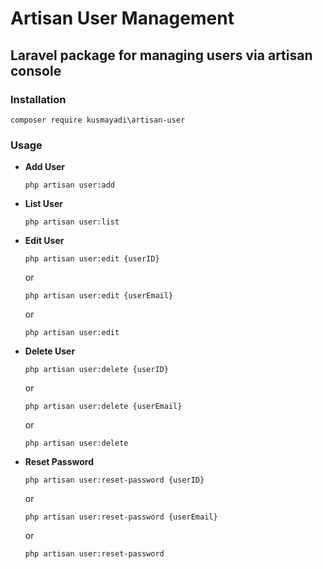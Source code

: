 # Artisan User Management

## Laravel package for managing users via artisan console

### Installation 

`composer require kusmayadi\artisan-user`

### Usage

*   **Add User**

    `php artisan user:add` 

*   **List User**

    `php artisan user:list`

*   **Edit User**

    `php artisan user:edit {userID}`

    or 

    `php artisan user:edit {userEmail}`

    or 

    `php artisan user:edit`

*   **Delete User**

    `php artisan user:delete {userID}`

    or 

    `php artisan user:delete {userEmail}`

    or 

    `php artisan user:delete`

*   **Reset Password**

    `php artisan user:reset-password {userID}`

    or 

    `php artisan user:reset-password {userEmail}`

    or 

    `php artisan user:reset-password`
